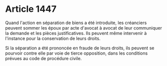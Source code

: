 # Article 1447

Quand l'action en séparation de biens a été introduite, les créanciers peuvent sommer les époux par acte d'avocat à avocat de leur communiquer la demande et les pièces justificatives. Ils peuvent même intervenir à l'instance pour la conservation de leurs droits.

Si la séparation a été prononcée en fraude de leurs droits, ils peuvent se pourvoir contre elle par voie de tierce opposition, dans les conditions prévues au code de procédure civile.
